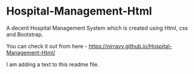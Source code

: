 # Hospital-Management-Html
A decent Hospital Management System which is created using Html, css and Bootstrap.

You can check it out from here - https://nirravv.github.io/Hospital-Management-Html/

I am adding a text to this readme file.